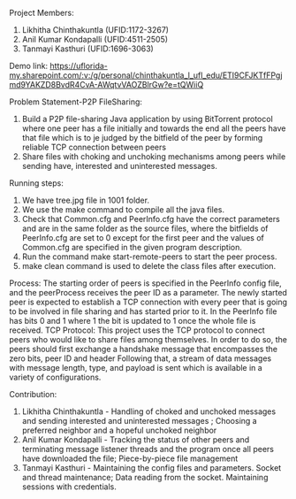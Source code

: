 Project Members:
1. Likhitha Chinthakuntla (UFID:1172-3267)
2. Anil Kumar Kondapalli (UFID:4511-2505)
3. Tanmayi Kasthuri (UFID:1696-3063)

Demo link:
https://uflorida-my.sharepoint.com/:v:/g/personal/chinthakuntla_l_ufl_edu/ETI9CFJKTfFPgjmd9YAKZD8BvdR4CvA-AWqtvVAOZBlrGw?e=tQWiiQ

Problem Statement-P2P FileSharing:
1. Build a P2P file-sharing Java application by using BitTorrent protocol where one peer has a file initially and towards the end all the peers have that file which is to je judged by the bitfield of the peer by forming reliable TCP connection between peers
2. Share files with choking and unchoking mechanisms among peers while sending have, interested and uninterested messages.


Running steps:
1. We have tree.jpg file in 1001 folder.
2. We use the make command to compile all the java files.
3. Check that Common.cfg and PeerInfo.cfg have the correct parameters and are in the same folder as the source files, where the bitfields of PeerInfo.cfg are set to 0 except for the first peer and the values of Common.cfg are specified in the given program description.
4. Run the command make start-remote-peers to start the peer process.
5. make clean command is used to delete the class files after execution.

Process:
The starting order of peers is specified in the PeerInfo config file, and the peerProcess receives the peer ID as a parameter. The newly started peer is expected to establish a TCP connection with every peer that is going to be involved in file sharing and has started prior to it. In the PeerInfo file has  bits 0 and 1 where 1 the bit is updated to 1 once the whole file is received.
TCP Protocol: This project uses the TCP protocol to connect peers who would like to share files among themselves. In order to do so, the peers should first exchange a handshake message that encompasses the zero bits, peer ID and header Following that, a stream of data messages with message length, type, and payload is sent which is available in a variety of configurations.

Contribution:
1.  Likhitha Chinthakuntla - Handling of choked and unchoked messages and sending interested and uninterested messages ; Choosing a preferred neighbor and a hopeful unchoked neighbor
2. Anil Kumar Kondapalli - Tracking the status of other peers and terminating message listener threads and the program once all peers have downloaded the file;  Piece-by-piece file management
3. Tanmayi Kasthuri - Maintaining the config files and parameters. Socket and thread maintenance; Data reading from the socket. Maintaining sessions with credentials.
